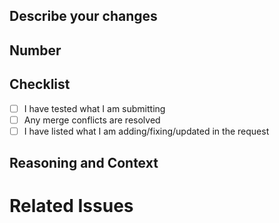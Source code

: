 ## Describe your changes

## Number 

## Checklist
- [ ] I have tested what I am submitting
- [ ] Any merge conflicts are resolved
- [ ] I have listed what I am adding/fixing/updated in the request

## Reasoning and Context


# Related Issues

      
